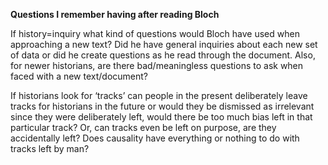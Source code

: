 
**Questions I remember having after reading Bloch**

If history=inquiry what kind of questions would Bloch have used when approaching a new text? Did he have general inquiries about each new set of data or did he create questions as he read through the document. Also, for newer historians, are there bad/meaningless questions to ask when faced with a new text/document?

If historians look for ‘tracks’ can people in the present deliberately leave tracks for historians in the future or would they be dismissed as irrelevant since they were deliberately left, would there be too much bias left in that particular track? Or, can tracks even be left on purpose, are they accidentally left? Does causality have everything or nothing to do with tracks left by man?
